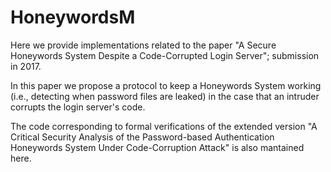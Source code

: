 # HoneywordsM
Here we provide implementations related to the paper "A Secure Honeywords System Despite a Code-Corrupted Login Server"; submission in 2017.

In this paper we propose a protocol to keep a Honeywords System working (i.e., detecting when password files are leaked) in the case that an intruder corrupts the login server's code.

The code corresponding to formal verifications of the extended version "A Critical Security Analysis of the Password-based Authentication Honeywords System Under Code-Corruption Attack" is also mantained here.
